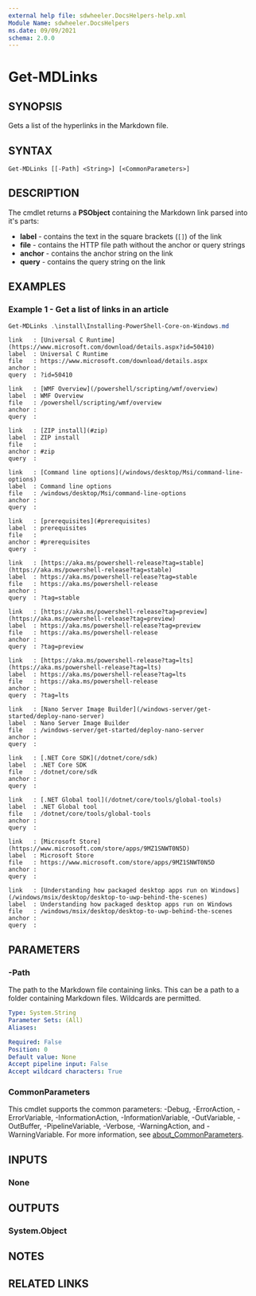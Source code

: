 ```yaml
---
external help file: sdwheeler.DocsHelpers-help.xml
Module Name: sdwheeler.DocsHelpers
ms.date: 09/09/2021
schema: 2.0.0
---
```


# Get-MDLinks

## SYNOPSIS
Gets a list of the hyperlinks in the Markdown file.

## SYNTAX

```
Get-MDLinks [[-Path] <String>] [<CommonParameters>]
```

## DESCRIPTION

The cmdlet returns a **PSObject** containing the Markdown link parsed into it's parts:

- **label** - contains the text in the square brackets (`[]`) of the link
- **file** - contains the HTTP file path without the anchor or query strings
- **anchor** - contains the anchor string on the link
- **query** - contains the query string on the link

## EXAMPLES

### Example 1 - Get a list of links in an article

```powershell
Get-MDLinks .\install\Installing-PowerShell-Core-on-Windows.md
```

```Output
link   : [Universal C Runtime](https://www.microsoft.com/download/details.aspx?id=50410)
label  : Universal C Runtime
file   : https://www.microsoft.com/download/details.aspx
anchor :
query  : ?id=50410

link   : [WMF Overview](/powershell/scripting/wmf/overview)
label  : WMF Overview
file   : /powershell/scripting/wmf/overview
anchor :
query  :

link   : [ZIP install](#zip)
label  : ZIP install
file   :
anchor : #zip
query  :

link   : [Command line options](/windows/desktop/Msi/command-line-options)
label  : Command line options
file   : /windows/desktop/Msi/command-line-options
anchor :
query  :

link   : [prerequisites](#prerequisites)
label  : prerequisites
file   :
anchor : #prerequisites
query  :

link   : [https://aka.ms/powershell-release?tag=stable](https://aka.ms/powershell-release?tag=stable)
label  : https://aka.ms/powershell-release?tag=stable
file   : https://aka.ms/powershell-release
anchor :
query  : ?tag=stable

link   : [https://aka.ms/powershell-release?tag=preview](https://aka.ms/powershell-release?tag=preview)
label  : https://aka.ms/powershell-release?tag=preview
file   : https://aka.ms/powershell-release
anchor :
query  : ?tag=preview

link   : [https://aka.ms/powershell-release?tag=lts](https://aka.ms/powershell-release?tag=lts)
label  : https://aka.ms/powershell-release?tag=lts
file   : https://aka.ms/powershell-release
anchor :
query  : ?tag=lts

link   : [Nano Server Image Builder](/windows-server/get-started/deploy-nano-server)
label  : Nano Server Image Builder
file   : /windows-server/get-started/deploy-nano-server
anchor :
query  :

link   : [.NET Core SDK](/dotnet/core/sdk)
label  : .NET Core SDK
file   : /dotnet/core/sdk
anchor :
query  :

link   : [.NET Global tool](/dotnet/core/tools/global-tools)
label  : .NET Global tool
file   : /dotnet/core/tools/global-tools
anchor :
query  :

link   : [Microsoft Store](https://www.microsoft.com/store/apps/9MZ1SNWT0N5D)
label  : Microsoft Store
file   : https://www.microsoft.com/store/apps/9MZ1SNWT0N5D
anchor :
query  :

link   : [Understanding how packaged desktop apps run on Windows](/windows/msix/desktop/desktop-to-uwp-behind-the-scenes)
label  : Understanding how packaged desktop apps run on Windows
file   : /windows/msix/desktop/desktop-to-uwp-behind-the-scenes
anchor :
query  :
```

## PARAMETERS

### -Path

The path to the Markdown file containing links. This can be a path to a folder containing Markdown
files. Wildcards are permitted.

```yaml
Type: System.String
Parameter Sets: (All)
Aliases:

Required: False
Position: 0
Default value: None
Accept pipeline input: False
Accept wildcard characters: True
```

### CommonParameters

This cmdlet supports the common parameters: -Debug, -ErrorAction, -ErrorVariable,
-InformationAction, -InformationVariable, -OutVariable, -OutBuffer, -PipelineVariable, -Verbose,
-WarningAction, and -WarningVariable. For more information, see
[about_CommonParameters](http://go.microsoft.com/fwlink/?LinkID=113216).

## INPUTS

### None

## OUTPUTS

### System.Object

## NOTES

## RELATED LINKS
